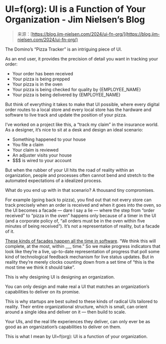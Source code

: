 <!--yml
category: 未分类
date: 2024-05-27 15:02:06
-->

# UI=f(org): UI is a Function of Your Organization - Jim Nielsen’s Blog

> 来源：[https://blog.jim-nielsen.com/2024/ui-fn-org/](https://blog.jim-nielsen.com/2024/ui-fn-org/)

The Domino’s “Pizza Tracker” is an intriguing piece of UI.

As an end user, it provides the precision of detail you want in tracking your order:

*   Your order has been received
*   Your pizza is being prepped
*   Your pizza is in the oven
*   Your pizza is being checked for quality by {EMPLOYEE_NAME}
*   Your pizza is being delivered by {EMPLOYEE_NAME}

But think of everything it takes to make that UI possible, where every digital order routes to a local store and every local store has the hardware and software to live track and update the position of your pizza.

I’ve worked on a project like this, a “track my claim” in the insurance world. As a designer, it’s nice to sit at a desk and design an ideal scenario:

*   Something happened to your house
*   You file a claim
*   Your claim is reviewed
*   An adjuster visits your house
*   $$$ is wired to your account

But when the rubber of your UI hits the road of reality within an organization, people and processes often cannot bend and stretch to the automated expectations of a idealized process.

What do you end up with in that scenario? A thousand tiny compromises.

For example (going back to pizza), you find out that not every store can track precisely when an order is received and when it goes into the oven, so the UI becomes a facade — dare I say a lie — where the step from “order received” to “pizza in the oven” happens only because of a timer in the UI (and a corporate policy of, “all orders must be in the oven within five minutes of being received”). It’s not a representation of reality, but a facade of it.

[These kinds of facades happen all the time in software](https://blog.jim-nielsen.com/2023/faux-progress/). “We think this will complete, at the most, within ___ time.” So we make progress indicators that look like they’re a live, up-to-date representation of progress that poll some kind of technological feedback mechanism for live status updates. But in reality they’re merely clocks counting down from a set time of “this is the most time we think it should take”.

This is why designing UI is designing an organization.

You can only design and make real a UI that matches an organization’s capabilities to deliver on its promise.

This is why startups are best suited to these kinds of radical UIs tailored to reality. Their entire organizational structure, which is small, can orient around a single idea and deliver on it — then build to scale.

Your UIs, and the real life experiences they deliver, can only ever be as good as an organization’s capabilities to deliver on them.

This is what I mean by UI=f(org): UI is a function of your organization.